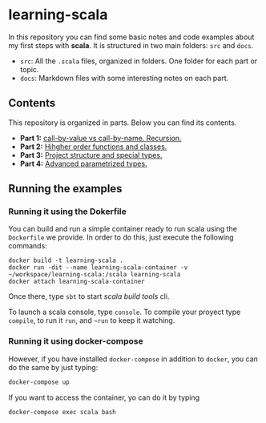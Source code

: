 # learning-scala

In this repository you can find some basic notes and code examples about my first steps with **scala**. It is structured in two main folders: `src` and `docs`.

* `src`: All the `.scala` files, organized in folders. One folder for each part or topic.
* `docs`: Markdown files with some interesting notes on each part.

## Contents

This repository is organized in parts. Below you can find its contents.

* **Part 1:** [call-by-value vs call-by-name. Recursion.](docs/part01.md)
* **Part 2:** [Hihgher order functions and classes.](docs/part02.md)
* **Part 3:** [Project structure and special types.](docs/part03.md)
* **Part 4:** [Advanced parametrized types.](docs/part04.md)

## Running the examples


### Running it using the Dokerfile

You can build and run a simple container ready to run scala using the `Dockerfile` we provide. In order to do this, just execute the following commands:

```
docker build -t learning-scala .
docker run -dit --name learning-scala-container -v ~/workspace/learning-scala:/scala learning-scala
docker attach learning-scala-container
```

Once there, type `sbt` to start *scala build tools* cli.

To launch a scala console, type `console`. To compile your proyect type `compile`, to run it `run`, and `~run` to keep it watching.

### Running it using docker-compose

However, if you have installed `docker-compose` in addition to `docker`, you can do the same by just typing:

```bash
docker-compose up
```

If you want to access the container, yo can do it by typing

```bash
docker-compose exec scala bash
```